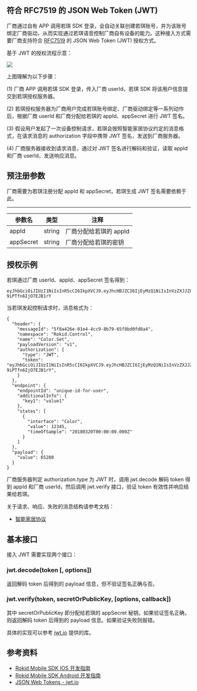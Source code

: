 ## 符合 RFC7519 的 JSON Web Token (JWT)

厂商通过自有 APP 调用若琪 SDK 登录，会自动关联创建若琪账号，并为该账号绑定厂商驱动，从而实现通过若琪语音控制厂商自有设备的能力。这种接入方式需要厂商支持符合 [RFC7519](https://tools.ietf.org/html/rfc7519) 的 JSON Web Token (JWT) 授权方式。

基于 JWT 的授权流程示意：

![](https://s.rokidcdn.com/homebase/upload/HyE6pkvCM.jpg)

上图理解为以下步骤：

   (1)  厂商 APP 调用若琪 SDK 登录，传入厂商 userId，若琪 SDK 将该用户信息提交到若琪授权服务器。

   (2)  若琪授权服务器为厂商用户完成若琪账号绑定、厂商驱动绑定等一系列动作后，根据厂商 userId 和厂商分配给若琪的 appId、appSecret 进行 JWT 签名。

   (3)  假设用户发起了一次设备控制请求，若琪会按照智能家居协议约定的消息格式，在请求消息的 authorization 字段中携带 JWT 签名，发送到厂商服务器。

   (4)  厂商服务器接收到请求消息，通过对 JWT 签名进行解码和验证，读取 appId 和厂商 userId，发送响应消息。

## 预注册参数

厂商需要为若琪注册分配 appId 和 appSecret，若琪生成 JWT 签名需要依赖于此。

------
参数名 | 类型 | 注释
--- | --- | ---
appId | string | 厂商分配给若琪的 appId
appSecret | string | 厂商分配给若琪的密钥

## 授权示例

若琪通过厂商 userId、appId、appSecret 签名得到：

```
eyJhbGciOiJIUzI1NiIsInR5cCI6IkpXVCJ9.eyJhcHBJZCI6IjEyMzQ1NiIsInVzZXJJZCI6IjEyMzQ1NiJ9.X3w57ExTufLxX59S_rpjd0DTV-9iPTfn6IjO7EJB1rY
```

当若琪发起控制请求时，消息格式为：

```
{
  "header": {
    "messageId": "5f8a426e-01e4-4cc9-8b79-65f8bd0fd8a4",
    "namespace": "Rokid.Control",
    "name": "Color.Set",
    "payloadVersion": "v1",
    "authorization": {
      "type": "JWT",
      "token": "eyJhbGciOiJIUzI1NiIsInR5cCI6IkpXVCJ9.eyJhcHBJZCI6IjEyMzQ1NiIsInVzZXJJZCI6IjEyMzQ1NiJ9.X3w57ExTufLxX59S_rpjd0DTV-9iPTfn6IjO7EJB1rY",
    }
  },
  "endpoint": {
    "endpointId": "unique-id-for-user",
    "additionalInfo": {
      "key1": "value1"
    },
    "states": [
      {
        "interface": "Color",
        "value": 12345,
        "timeOfSample": "20180320T00:00:00.000Z"
      }
    ]
  },
  "payload": {
    "value": 65280
  }
}
```

厂商服务器判定 authorization.type 为 JWT 时，调用 jwt.decode 解码 token 得到 appId 和厂商 userId，然后调用 jwt.verify 接口，验证 token 有效性并响应结果给若琪。

关于请求、响应、失败的消息结构请参考文档：

- [智能家居协议](../v2/message-reference.html)

## 基本接口

接入 JWT 需要实现两个接口：

### jwt.decode(token [, options])

返回解码 token 后得到的 payload 信息，但不验证签名正确与否。

### jwt.verify(token, secretOrPublicKey, [options, callback])

其中 secretOrPublicKey 即分配给若琪的 appSecret 秘钥。如果验证签名正确，则返回解码 token 后得到的 payload 信息。如果验证失败则报错。

具体的实现可以参考 [jwt.io](https://jwt.io/) 提供的库。

## 参考资料

* [Rokid Mobile SDK IOS 开发指南](https://rokid.github.io/mobile-sdk-ios-docs)
* [Rokid Mobile SDK Android 开发指南](https://rokid.github.io/mobile-sdk-android-docs)
* [JSON Web Tokens - jwt.io](https://jwt.io/)